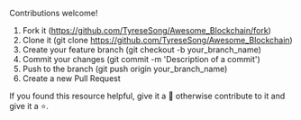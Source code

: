 Contributions welcome!

1.  Fork it (https://github.com/TyreseSong/Awesome_Blockchain/fork)
2.  Clone it (git clone https://github.com/TyreseSong/Awesome_Blockchain)
3.  Create your feature branch (git checkout -b your_branch_name)
4.  Commit your changes (git commit -m 'Description of a commit')
5.  Push to the branch (git push origin your_branch_name)
6.  Create a new Pull Request

If you found this resource helpful, give it a 🌟 otherwise contribute to it and give it a ⭐️.